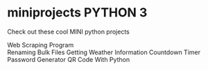 # miniprojects PYTHON 3

Check out these cool MINI python projects


Web Scraping Program <br>
Renaming Bulk Files
Getting Weather Information
Countdown Timer
Password Generator
QR Code With Python
